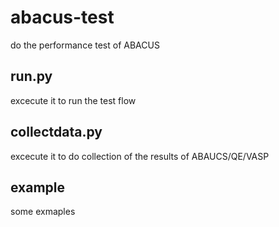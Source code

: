 # abacus-test
do the performance test of ABACUS

## run.py
excecute it to run the test flow

## collectdata.py
excecute it to do collection of the results of ABAUCS/QE/VASP

## example
some exmaples

